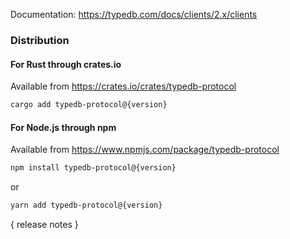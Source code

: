 Documentation: https://typedb.com/docs/clients/2.x/clients

### Distribution

#### For Rust through crates.io

Available from https://crates.io/crates/typedb-protocol

```sh
cargo add typedb-protocol@{version}
```

#### For Node.js through npm

Available from https://www.npmjs.com/package/typedb-protocol

```sh
npm install typedb-protocol@{version}
```
or
```sh
yarn add typedb-protocol@{version}
```

{ release notes }
